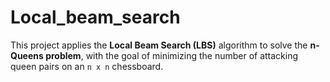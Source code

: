 # Local_beam_search
This project applies the **Local Beam Search (LBS)** algorithm to solve the **n-Queens problem**, with the goal of minimizing the number of attacking queen pairs on an `n x n` chessboard.
